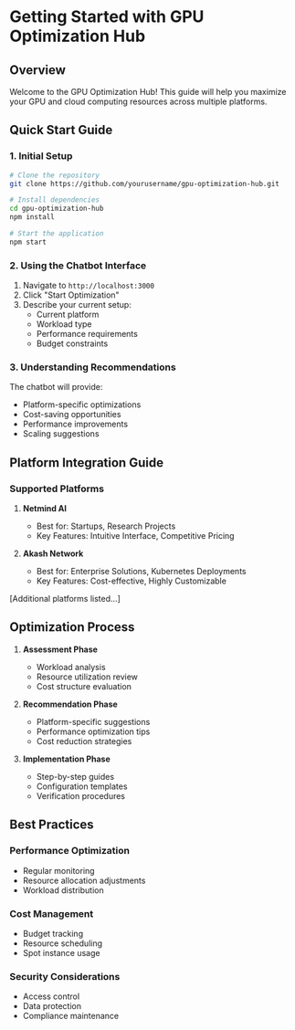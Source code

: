 # Getting Started with GPU Optimization Hub

## Overview

Welcome to the GPU Optimization Hub! This guide will help you maximize your GPU and cloud computing resources across multiple platforms.

## Quick Start Guide

### 1. Initial Setup

```bash
# Clone the repository
git clone https://github.com/yourusername/gpu-optimization-hub.git

# Install dependencies
cd gpu-optimization-hub
npm install

# Start the application
npm start
```

### 2. Using the Chatbot Interface

1. Navigate to `http://localhost:3000`
2. Click "Start Optimization"
3. Describe your current setup:
   - Current platform
   - Workload type
   - Performance requirements
   - Budget constraints

### 3. Understanding Recommendations

The chatbot will provide:
- Platform-specific optimizations
- Cost-saving opportunities
- Performance improvements
- Scaling suggestions

## Platform Integration Guide

### Supported Platforms

1. **Netmind AI**
   - Best for: Startups, Research Projects
   - Key Features: Intuitive Interface, Competitive Pricing

2. **Akash Network**
   - Best for: Enterprise Solutions, Kubernetes Deployments
   - Key Features: Cost-effective, Highly Customizable

[Additional platforms listed...]

## Optimization Process

1. **Assessment Phase**
   - Workload analysis
   - Resource utilization review
   - Cost structure evaluation

2. **Recommendation Phase**
   - Platform-specific suggestions
   - Performance optimization tips
   - Cost reduction strategies

3. **Implementation Phase**
   - Step-by-step guides
   - Configuration templates
   - Verification procedures

## Best Practices

### Performance Optimization
- Regular monitoring
- Resource allocation adjustments
- Workload distribution

### Cost Management
- Budget tracking
- Resource scheduling
- Spot instance usage

### Security Considerations
- Access control
- Data protection
- Compliance maintenance